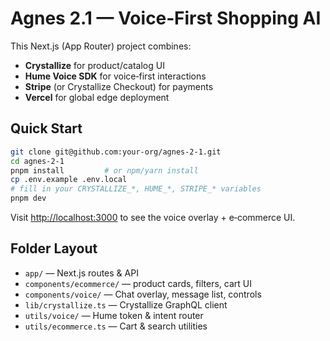 # Agnes 2.1 — Voice‑First Shopping AI

This Next.js (App Router) project combines:

- **Crystallize** for product/catalog UI  
- **Hume Voice SDK** for voice‑first interactions  
- **Stripe** (or Crystallize Checkout) for payments  
- **Vercel** for global edge deployment

## Quick Start

```bash
git clone git@github.com:your-org/agnes-2-1.git
cd agnes-2-1
pnpm install         # or npm/yarn install
cp .env.example .env.local
# fill in your CRYSTALLIZE_*, HUME_*, STRIPE_* variables
pnpm dev
```

Visit <http://localhost:3000> to see the voice overlay + e‑commerce UI.

## Folder Layout

- `app/` — Next.js routes & API  
- `components/ecommerce/` — product cards, filters, cart UI  
- `components/voice/` — Chat overlay, message list, controls  
- `lib/crystallize.ts` — Crystallize GraphQL client  
- `utils/voice/` — Hume token & intent router  
- `utils/ecommerce.ts` — Cart & search utilities
